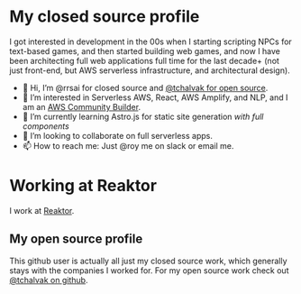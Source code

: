# My closed source profile

I got interested in development in the 00s when I starting scripting NPCs for text-based games, and then started building web games, and now I have been architecting full web applications full time for the last decade+ (not just front-end, but AWS serverless infrastructure, and architectural design).

- 👋 Hi, I’m @rrsai for closed source and [@tchalvak for open source](https://github.com/tchalvak).
- 👀 I’m interested in Serverless AWS, React, AWS Amplify, and NLP, and I am an [AWS Community Builder](https://aws.amazon.com/developer/community/community-builders/community-builders-directory/?cb-cards.sort-by=item.additionalFields.cbName&cb-cards.sort-order=asc&awsf.builder-category=*all&awsf.location=*all&awsf.year=*all&cb-cards.q=roy%2Bronalds&cb-cards.q_operator=AND).
- 🌱 I’m currently learning Astro.js for static site generation _with full components_
- 💞️ I’m looking to collaborate on full serverless apps.
- 📫 How to reach me: Just @roy me on slack or email me.

# Working at Reaktor

I work at [Reaktor](https://www.reaktor.com/).

## My open source profile

This github user is actually all just my closed source work, which generally stays with the companies I worked for.
For my open source work check out [@tchalvak on github](https://github.com/tchalvak).
